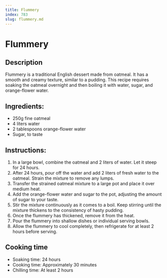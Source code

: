 ```yaml
---
title: Flummery
index: 783
slug: flummery.md
---
```


# Flummery

## Description
Flummery is a traditional English dessert made from oatmeal. It has a smooth and creamy texture, similar to a pudding. This recipe requires soaking the oatmeal overnight and then boiling it with water, sugar, and orange-flower water.

## Ingredients:
- 250g fine oatmeal
- 4 liters water
- 2 tablespoons orange-flower water
- Sugar, to taste

## Instructions:
1. In a large bowl, combine the oatmeal and 2 liters of water. Let it steep for 24 hours.
2. After 24 hours, pour off the water and add 2 liters of fresh water to the oatmeal. Strain the mixture to remove any lumps.
3. Transfer the strained oatmeal mixture to a large pot and place it over medium heat.
4. Add the orange-flower water and sugar to the pot, adjusting the amount of sugar to your taste.
5. Stir the mixture continuously as it comes to a boil. Keep stirring until the mixture thickens to the consistency of hasty pudding.
6. Once the flummery has thickened, remove it from the heat.
7. Pour the flummery into shallow dishes or individual serving bowls.
8. Allow the flummery to cool completely, then refrigerate for at least 2 hours before serving.

## Cooking time
- Soaking time: 24 hours
- Cooking time: Approximately 30 minutes
- Chilling time: At least 2 hours